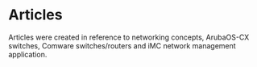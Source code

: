 # Articles
Articles were created in reference to networking concepts, ArubaOS-CX switches, Comware switches/routers and iMC network management application.
